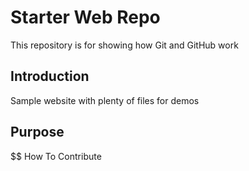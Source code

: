 # Starter Web Repo

This repository is for showing how Git and GitHub work

## Introduction
Sample website with plenty of files for demos

## Purpose

$$ How To Contribute